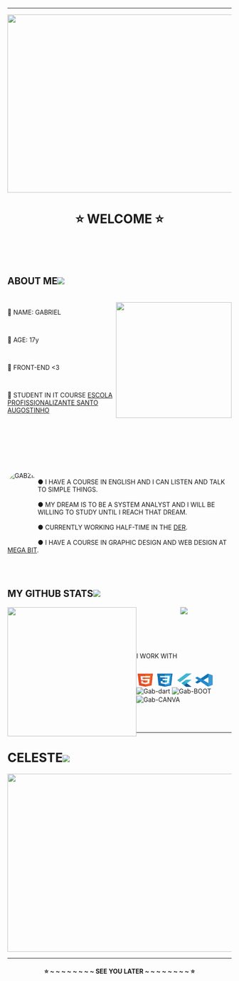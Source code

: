 
---

<img align="center" src="https://media.giphy.com/media/RgZFvGuI4OxLjuSvRF/giphy.gif" height="400" width="1200" > <br>


<h1 align="center">
 ⭐ WELCOME ⭐
</h1><br><br><br>

<h2 align="left">
 ABOUT ME<img src="https://media.giphy.com/media/WmoKCIXiXQPPRLVQXE/giphy.gif" width="40">
</h2>
<br>
<img align="right" src="https://media.giphy.com/media/vMSXa7KFGx49aeeXhe/giphy.gif" height="260" width="260">
<p align="left"> 📌 NAME: GABRIEL</p><br>
<p align="left"> 📌 AGE: 17y</p><br>
<p align="left"> 📌 FRONT-END <3</p><br>
<p align="left"> 📌 STUDENT IN IT COURSE <a href="https://epsa.com.br" target="_blank"> ESCOLA PROFISSIONALIZANTE SANTO AUGOSTINHO</a>
 </p><br>
 <br><br>
<p>
 <br>
 <br>
 <br>
  <img align="left" alt="GABZIN" height="160" style="border-radius:50px;"src="https://user-images.githubusercontent.com/93562369/154558149-324e8626-d9a2-4f65-8220-3e9c186da703.png"/>
</div>

 ● I HAVE A COURSE IN ENGLISH AND I CAN LISTEN AND TALK TO SIMPLE THINGS.<br><br>
 ● MY DREAM IS TO BE A SYSTEM ANALYST AND I WILL BE WILLING TO STUDY UNTIL I REACH THAT DREAM.<br><br>
 ● CURRENTLY WORKING HALF-TIME IN THE <a href="http://www.der.mg.gov.br/" target="_blank"> DER</a>.<br><br>
 ● I HAVE A COURSE IN GRAPHIC DESIGN AND WEB DESIGN AT <a href="https://megabitinformatica.com.br/" target="_blank"> MEGA BIT</a>.<br>
</p>
<br>
<br>

<h2 align="left">
  MY GITHUB STATS<img src="https://media.giphy.com/media/kv62qJzsU6LA1b4NGh/giphy.gif" width="70">
</h2>
 

<p align = "center">
  
  <img src = "https://github-readme-stats.vercel.app/api?username=gabfeli&show_icons=true&theme=dark&line_height=27">
 <img align="left" src="https://media.giphy.com/media/3o751WjH5IbiLBJMxW/giphy.gif" height="290" width="290"> <br><br><br>
<br>
<br>
<p aling = "left">I WORK WITH</p>
</p>
<div style="display: inline_block"><br>
 
  <img align="center" alt="Gab-HTML" height="30" width="40" src="https://raw.githubusercontent.com/devicons/devicon/master/icons/html5/html5-original.svg">
  <img align="center" alt="Gab-CSS" height="30" width="40" src="https://raw.githubusercontent.com/devicons/devicon/master/icons/css3/css3-original.svg">
  <img align="center" alt="Gab-Flutter" height="30" width="40" src="https://raw.githubusercontent.com/devicons/devicon/9f4f5cdb393299a81125eb5127929ea7bfe42889/icons/flutter/flutter-original.svg">
   <img align="center" alt="Gab-VS code" height="30" width="40" src="https://raw.githubusercontent.com/devicons/devicon/9f4f5cdb393299a81125eb5127929ea7bfe42889/icons/vscode/vscode-original.svg">
   <img align="center" alt="Gab-dart" height="30" width="30" src="https://user-images.githubusercontent.com/26507463/53453892-49908900-3a04-11e9-9dce-77ed3d694326.png">
 <img align="center" alt="Gab-BOOT" height="30" width="40" src="https://cdn.jsdelivr.net/gh/devicons/devicon/icons/bootstrap/bootstrap-original.svg" />
  <img align="center" alt="Gab-CANVA" height="30" width="40" src="https://cdn.jsdelivr.net/gh/devicons/devicon/icons/canva/canva-original.svg" />

</div>
<br>
<br>
<br>



---



<h1 align="left">
  CELESTE<img src="https://media.giphy.com/media/SYEziEH0uxVB62A9ml/giphy.gif" width="70">
</h1>

<img align="center" src="https://user-images.githubusercontent.com/93562369/154186507-aa8c6dcb-d073-4ad8-ad52-1b6a26fbb607.gif" height="400" width="1200" > <br>



---

<h4 align="center">
 ⭐ ~ ~ ~ ~ ~ ~ ~ ~ SEE YOU LATER ~ ~ ~ ~ ~ ~ ~ ~ ⭐
</h4>

